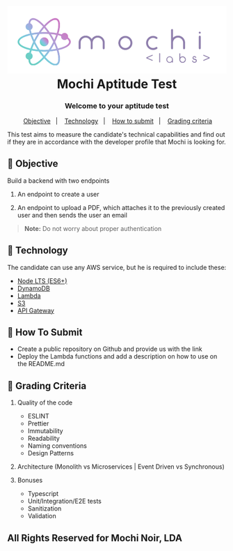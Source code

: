 <h1 align="center">  
    <img alt="Logo Mochi" src="mochi-labs.png" />  
    <br>  
    Mochi Aptitude Test  
    <br>  
</h1>  

<h3 align="center">  
Welcome to your aptitude test  
</h3>  
<p align="center">  
&nbsp;&nbsp;  
  <a href="#medal_sports-objective">Objective</a>&nbsp;&nbsp;&nbsp;|&nbsp;&nbsp;&nbsp;  
  <a href="#rocket-technology">Technology</a>&nbsp;&nbsp;&nbsp;|&nbsp;&nbsp;&nbsp;  
  <a href="#information_desk_person-how-to-submit">How to submit</a>&nbsp;&nbsp;&nbsp;|&nbsp;&nbsp;&nbsp;  
 <a href="#test_tube-grading-criteria ">Grading criteria</a>&nbsp;&nbsp;  
</p>  

This test aims to measure the candidate's technical capabilities and find out if they are in accordance with the developer profile that Mochi is looking for.

##  :medal_sports: Objective

Build a backend with two endpoints

1. An endpoint to create a user

2. An endpoint to upload a PDF, which attaches it to the previously created user and then sends the user an email

> **Note:** Do not worry about proper authentication

## :rocket: Technology

The candidate can use any AWS service, but he is required to include these:

- [Node LTS (ES6+)](https://nodejs.org/en/)
- [DynamoDB](https://aws.amazon.com/dynamodb/?nc2=type_a)
- [Lambda](https://aws.amazon.com/lambda/?nc2=type_a)
- [S3](https://aws.amazon.com/s3/)
- [API Gateway](https://aws.amazon.com/api-gateway/)

## :information_desk_person: How To Submit

- Create a public repository on Github and provide us with the link
- Deploy the Lambda functions and add a description on how to use on the README.md

##  :test_tube: Grading Criteria

1. Quality of the code
   * ESLINT
   * Prettier
   * Immutability
   * Readability
   * Naming conventions
   * Design Patterns


2. Architecture  (Monolith vs Microservices | Event Driven vs Synchronous)


3. Bonuses
   * Typescript
   * Unit/Integration/E2E tests
   * Sanitization
   * Validation

## All Rights Reserved for Mochi Noir, LDA
